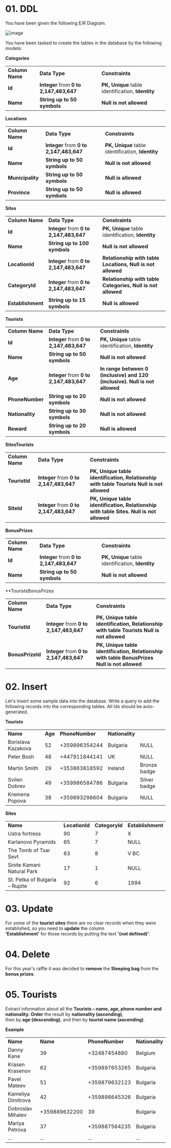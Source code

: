 # 01. DDL

You have been given the following E/R Diagram.

![image](https://github.com/Nedanovx/SoftUni/assets/107359038/969810c5-33e4-4c89-8ce2-b00581a2302b)

You have been tasked to create the tables in the database by the following models:

**Categories**
<table >
	<tbody>
		<tr>
			<td><b>Column Name</b></td>
			<td><b>Data Type</b></td>
			<td><b>Constraints</b></td>
		</tr>
		<tr>
			<td><b>Id</b></td>
			<td><b>Integer</b> from <b>0 to 2,147,483,647</b></td>
			<td><b>PK, Unique</b> table identification, <b>Identity</b></td>
		</tr>
		<tr>
			<td><b>Name</b></td>
			<td><b>String up to 50 symbols</b></td>
			<td><b>Null is not allowed</b></td>
		</tr>
	</tbody>
</table>

**Locations**
<table >
	<tbody>
		<tr>
			<td><b>Column Name</b></td>
			<td><b>Data Type</b></td>
			<td><b>Constraints</b></td>
		</tr>
		<tr>
			<td><b>Id</b></td>
			<td><b>Integer</b> from <b>0 to 2,147,483,647</b></td>
			<td><b>PK, Unique</b> table identification, <b>Identity</b></td>
		</tr>
		<tr>
			<td><b>Name</b></td>
			<td><b>String up to 50 symbols</b></td>
			<td><b>Null is not allowed</b></td>
		</tr>
    <tr>
			<td><b>Municipality</b></td>
			<td><b>String up to 50 symbols</b></td>
			<td><b>Null is allowed</b></td>
		</tr>
    <tr>
			<td><b>Province</b></td>
			<td><b>String up to 50 symbols</b></td>
			<td><b>Null is allowed</b></td>
		</tr>
	</tbody>
</table>

**Sites**
<table >
	<tbody>
		<tr>
			<td><b>Column Name</b></td>
			<td><b>Data Type</b></td>
			<td><b>Constraints</b></td>
		</tr>
		<tr>
			<td><b>Id</b></td>
			<td><b>Integer</b> from <b>0 to 2,147,483,647</b></td>
			<td><b>PK, Unique</b> table identification, <b>Identity</b></td>
		</tr>
		<tr>
			<td><b>Name</b></td>
			<td><b>String up to 100 symbols</b></td>
			<td><b>Null is not allowed</b></td>
		</tr>
    <tr>
			<td><b>LocationId</b></td>
			<td><b>Integer</b> from <b>0 to 2,147,483,647</b></td>
			<td><b>Relationship with table Locations,  Null is not allowed</b></td>
		</tr>
    <tr>
			<td><b>CategoryId</b></td>
			<td><b>Integer</b> from <b>0 to 2,147,483,647</b></td>
			<td><b>Relationship with table Categories, Null is not allowed</b></td>
		</tr>
    <tr>
			<td><b>Establishment</b></td>
			<td><b>String up to 15 symbols</b></td>
			<td><b>Null is allowed</b></td>
		</tr>
	</tbody>
</table>

**Tourists**
<table >
	<tbody>
		<tr>
			<td><b>Column Name</b></td>
			<td><b>Data Type</b></td>
			<td><b>Constraints</b></td>
		</tr>
		<tr>
			<td><b>Id</b></td>
			<td><b>Integer</b> from <b>0 to 2,147,483,647</b></td>
			<td><b>PK, Unique</b> table identification, <b>Identity</b></td>
		</tr>
		<tr>
			<td><b>Name</b></td>
			<td><b>String up to 50 symbols</b></td>
			<td><b>Null is not allowed</b></td>
		</tr>
    <tr>
			<td><b>Age</b></td>
			<td><b>Integer</b> from <b>0 to 2,147,483,647</b></td>
			<td><b>In range between 0 (inclusive) and 120 (inclusive). Null is not allowed</b></td>
		</tr>
    <tr>
			<td><b>PhoneNumber</b></td>
			<td><b>String up to 20 symbols</b></td>
			<td><b>Null is not allowed</b></td>
		</tr>
     <tr>
			<td><b>Nationality</b></td>
			<td><b>String up to 30 symbols</b></td>
			<td><b>Null is not allowed</b></td>
		</tr>
    <tr>
			<td><b>Reward</b></td>
			<td><b>String up to 20 symbols</b></td>
			<td><b>Null is allowed</b></td>
		</tr>
	</tbody>
</table>

**SitesTourists**
<table >
	<tbody>
		<tr>
			<td><b>Column Name</b></td>
			<td><b>Data Type</b></td>
			<td><b>Constraints</b></td>
		</tr>
		<tr>
			<td><b>TouristId</b></td>
			<td><b>Integer</b> from <b>0 to 2,147,483,647</b></td>
			<td><b>PK, Unique table identification, Relationship with table Tourists
Null is not allowed
</b></td>
		</tr>
		<tr>
			<td><b>SiteId</b></td>
			<td><b>Integer</b> from <b>0 to 2,147,483,647</b></td>
			<td><b>PK, Unique table identification, Relationship with table Sites.
Null is not allowed
</b></td>
	</tbody>
</table>

**BonusPrizes**
  <table >
	<tbody>
		<tr>
			<td><b>Column Name</b></td>
			<td><b>Data Type</b></td>
			<td><b>Constraints</b></td>
		</tr>
		<tr>
			<td><b>Id</b></td>
			<td><b>Integer</b> from <b>0 to 2,147,483,647</b></td>
			<td><b>PK, Unique</b> table identification, <b>Identity</b></td>
		</tr>
			<td><b>Name</b></td>
			<td><b>String up to 50 symbols</b></td>
			<td><b>Null is not allowed</b></td>
	</tbody>
</table>

**TouristsBonusPrizes
<table >
	<tbody>
		<tr>
			<td><b>Column Name</b></td>
			<td><b>Data Type</b></td>
			<td><b>Constraints</b></td>
		</tr>
		<tr>
			<td><b>TouristId</b></td>
			<td><b>Integer</b> from <b>0 to 2,147,483,647</b></td>
			<td><b>PK, Unique table identification, Relationship with table Tourists
Null is not allowed
</b></td>
		</tr>
		<tr>
			<td><b>BonusPrizeId</b></td>
			<td><b>Integer</b> from <b>0 to 2,147,483,647</b></td>
			<td><b>PK, Unique table identification, Relationship with table BonusPrizes
Null is not allowed
</b></td>
	</tbody>
</table>

# 02.	Insert
Let's insert some sample data into the database. Write a query to add the following records into the corresponding tables. All Ids should be auto-generated.

**Tourists**
<table >
	<tbody>
    <tr>
			<td><b>Name</b></td>
			<td><b>Age</b></td>
			<td><b>PhoneNumber</b></td>
			<td><b>Nationality</b></td>
			<td><Reward</</td>
		</tr>
		<tr>
			<td>Borislava Kazakova</td>
			<td>52</td>
			<td>+359896354244</td>
			<td>Bulgaria</td>
			<td>NULL</td>
		</tr>
		<tr>
			<td>Peter Bosh</td>
			<td>48</td>
			<td>+447911844141</td>
			<td>UK</td>
			<td>NULL</td>
		</tr>
		<tr>
			<td>Martin Smith</td>
			<td>29</td>
			<td>+353863818592</td>
			<td>Ireland</td>
			<td>Bronze badge</td>
		</tr>
		<tr>
			<td>Svilen Dobrev</td>
			<td>49</td>
			<td>+359986584786</td>
			<td>Bulgaria</td>
			<td>Silver badge</td>
		</tr>
		<tr>
			<td>Kremena Popova</td>
      <td>38</td>
			<td>+359893298604</td>
			<td>Bulgaria</td>
			<td>NULL</td>
		</tr>
	</tbody>
</table>

**Sites**
<table >
	<tbody>
		<tr>
			<td><b>Name</b></td>
			<td><b>LocationId</b></td>
			<td><b>CategoryId</b></td>
			<td><b>Establishment</b></td>
		</tr>
		<tr>
			<td>Ustra fortress</td>
			<td>90</td>
			<td>7</td>
			<td>X</td>
		</tr>
		<tr>
			<td>Karlanovo Pyramids</td>
			<td>65</td>
			<td>7</td>
			<td>NULL</td>
		</tr>
		<tr>
			<td>The Tomb of Tsar Sevt</td>
			<td>63</td>
			<td>8</td>
			<td>V BC</td>
		</tr>
		<tr>
			<td>Sinite Kamani Natural Park</td>
			<td>17</td>
			<td>1</td>
			<td>NULL</td>
		</tr>
		<tr>
			<td>St. Petka of Bulgaria – Rupite</td>
			<td>92</td>
			<td> 6</td>
			<td>1994</td>
		</tr>
	</tbody>
</table>

# 03.	Update
For some of the **tourist sites** there are no clear records when they were established, so you need to **update** the column</br>
**'Establishment'** for those records by putting the text **'(not defined)'**.

# 04.	Delete
For this year's raffle it was decided to **remove** the **Sleeping bag** from the **bonus prizes**.

# 05.	Tourists
Extract information about all the **Tourists – name, age, phone number and nationality. Order** the result by **nationality (ascending)**,</br>
then by **age (descending)**, and then by **tourist name (ascending)**.

**Example**
<table >
	<tbody>
		<tr>
			<td><b>Name</b></td>
			<td><b>Name</b></td>
			<td><b>PhoneNumber</b></td>
			<td><b>Nationality</b></td>
		</tr>
		<tr>
			<td>Danny Kane</td>
			<td>39</td>
			<td>+32487454880</td>
			<td>Belgium</td>
		</tr>
		<tr>
			<td>Krasen Krasenov</td>
			<td>62</td>
			<td>+359897653265</td>
			<td>Bulgaria</td>
		</tr>
		<tr>
			<td>Pavel Mateev</td>
			<td>51</td>
			<td>+359879632123</td>
			<td>Bulgaria</td>
		</tr>
		<tr>
			<td>Kameliya Dimitrova</td>
			<td>42</td>
			<td>+359898645326</td>
			<td>Bulgaria</td>
		</tr>
		<tr>
			<td>Dobroslav Mihalev</td>
			<td>+359889632200</td>
			<td>39</td>
			<td>Bulgaria</td>
		</tr>
		<tr>
			<td>Mariya Petrova</td>
			<td>37</td>
			<td>+359887564235</td>
			<td>Bulgaria</td>
		</tr>
		<tr>
			<td>...</td>
			<td>...</td>
			<td>...</td>
			<td>...</td>
		</tr>
	</tbody>
</table>



